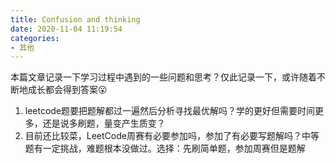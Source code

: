 ```yaml
---
title: Confusion and thinking
date: 2020-11-04 11:19:54
categories:
- 其他
---
```


本篇文章记录一下学习过程中遇到的一些问题和思考？仅此记录一下，或许随着不断地成长都会得到答案😮

<!-- more -->

1. leetcode题要把题解都过一遍然后分析寻找最优解吗？学的更好但需要时间更多，还是说多刷题，量变产生质变？
2. 目前还比较菜，LeetCode周赛有必要参加吗，参加了有必要写题解吗？中等题有一定挑战，难题根本没做过。选择：先刷简单题，参加周赛但是题解